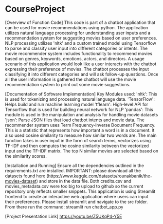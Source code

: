 # CourseProject

[Overview of Function Code]
This code is part of a chatbot application that can be used for movie recommendations using python. The application utilizes natural language processing for understanding user inputs and a recommendation system for suggesting movies based on user preferences. NLP processing utilizes 'nltk' and a custom trained model using Tensorflow to parse and classify user input into different categories or intents. The movie recommender system includes functionality to recommend movies based on genres, keywords, emotions, actors, and directors. A usage scenario of this application would look like a user interacts with the chatbot expressing their preference of movies. The chatbot processes the input classifying it into different categories and will ask follow-up questions. Once all the user information is gathered the chatbot will use the movie recommendation system to print out some movie suggestions.

[Documentation of Software Implementation]
Key Modules used: 'nltk': This is used for tokenizing and processing natural language data. 'TensorFlow': Helps build and run machine learning model 'tflearn': High-level API for Tensorflow that is used for building neural network for NLP 'pandas': This module is used in the manipulation and analysis for handling movie datasets 'json': Parse JSON files that load chatbot intents and movie data.
The recommender system uses Term Frequency-Inverse Document Frequency. This is a statistic that represents how important a word is in a document. It also used cosine similarity to measure how similar two words are. The main function takes in user input in the form of search terms, vectorizes using TF-IDF and then computes the cosine similarity between the vectorized input and the TF-IDF matrix. The top N similar movies are selected based on the similarity scores.

[Installation and Running]
Ensure all the dependencies outlined in the requirements.txt are installed. IMPORTANT: please download all the datasets found here (https://www.kaggle.com/datasets/rounakbanik/the-movies-dataset) and store in the data file. Both credits.csv and movies_metadata.csv were too big to upload to github so the current repository only reflects smaller snippets. This application is using Streamlit frontend to create an interactive web application where users can input their preferences. Please install streamlit and navigate to the src folder. From there run the command: streamlit run chatbot_app.py

[Project Presentation Link]
https://youtu.be/Z5UKqP4-Y5E

